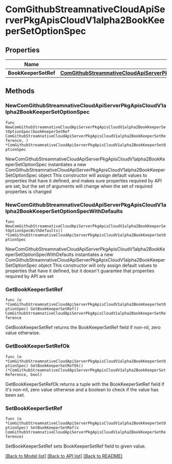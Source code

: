 # ComGithubStreamnativeCloudApiServerPkgApisCloudV1alpha2BookKeeperSetOptionSpec

## Properties

Name | Type | Description | Notes
------------ | ------------- | ------------- | -------------
**BookKeeperSetRef** | [**ComGithubStreamnativeCloudApiServerPkgApisCloudV1alpha2BookKeeperSetReference**](ComGithubStreamnativeCloudApiServerPkgApisCloudV1alpha2BookKeeperSetReference.md) |  | 

## Methods

### NewComGithubStreamnativeCloudApiServerPkgApisCloudV1alpha2BookKeeperSetOptionSpec

`func NewComGithubStreamnativeCloudApiServerPkgApisCloudV1alpha2BookKeeperSetOptionSpec(bookKeeperSetRef ComGithubStreamnativeCloudApiServerPkgApisCloudV1alpha2BookKeeperSetReference, ) *ComGithubStreamnativeCloudApiServerPkgApisCloudV1alpha2BookKeeperSetOptionSpec`

NewComGithubStreamnativeCloudApiServerPkgApisCloudV1alpha2BookKeeperSetOptionSpec instantiates a new ComGithubStreamnativeCloudApiServerPkgApisCloudV1alpha2BookKeeperSetOptionSpec object
This constructor will assign default values to properties that have it defined,
and makes sure properties required by API are set, but the set of arguments
will change when the set of required properties is changed

### NewComGithubStreamnativeCloudApiServerPkgApisCloudV1alpha2BookKeeperSetOptionSpecWithDefaults

`func NewComGithubStreamnativeCloudApiServerPkgApisCloudV1alpha2BookKeeperSetOptionSpecWithDefaults() *ComGithubStreamnativeCloudApiServerPkgApisCloudV1alpha2BookKeeperSetOptionSpec`

NewComGithubStreamnativeCloudApiServerPkgApisCloudV1alpha2BookKeeperSetOptionSpecWithDefaults instantiates a new ComGithubStreamnativeCloudApiServerPkgApisCloudV1alpha2BookKeeperSetOptionSpec object
This constructor will only assign default values to properties that have it defined,
but it doesn't guarantee that properties required by API are set

### GetBookKeeperSetRef

`func (o *ComGithubStreamnativeCloudApiServerPkgApisCloudV1alpha2BookKeeperSetOptionSpec) GetBookKeeperSetRef() ComGithubStreamnativeCloudApiServerPkgApisCloudV1alpha2BookKeeperSetReference`

GetBookKeeperSetRef returns the BookKeeperSetRef field if non-nil, zero value otherwise.

### GetBookKeeperSetRefOk

`func (o *ComGithubStreamnativeCloudApiServerPkgApisCloudV1alpha2BookKeeperSetOptionSpec) GetBookKeeperSetRefOk() (*ComGithubStreamnativeCloudApiServerPkgApisCloudV1alpha2BookKeeperSetReference, bool)`

GetBookKeeperSetRefOk returns a tuple with the BookKeeperSetRef field if it's non-nil, zero value otherwise
and a boolean to check if the value has been set.

### SetBookKeeperSetRef

`func (o *ComGithubStreamnativeCloudApiServerPkgApisCloudV1alpha2BookKeeperSetOptionSpec) SetBookKeeperSetRef(v ComGithubStreamnativeCloudApiServerPkgApisCloudV1alpha2BookKeeperSetReference)`

SetBookKeeperSetRef sets BookKeeperSetRef field to given value.



[[Back to Model list]](../README.md#documentation-for-models) [[Back to API list]](../README.md#documentation-for-api-endpoints) [[Back to README]](../README.md)


